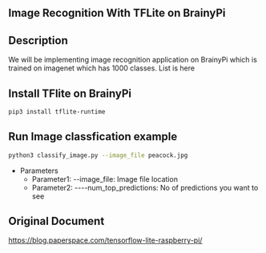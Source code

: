 ## Image Recognition With TFLite on BrainyPi 
## Description
We will be implementing image recognition application on BrainyPi which is trained on imagenet which has 1000 classes. List is here

## Install TFlite on BrainyPi
```sh
pip3 install tflite-runtime
```

## Run Image classfication example
```sh
python3 classify_image.py --image_file peacock.jpg
```
- Parameters
  - Parameter1: --image_file: Image file location
  - Parameter2: ----num_top_predictions: No of predictions you want to see

## Original Document
https://blog.paperspace.com/tensorflow-lite-raspberry-pi/
